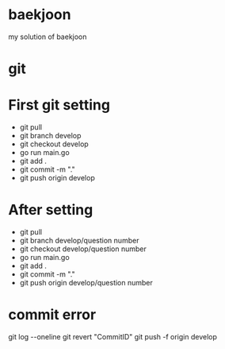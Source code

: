 # baekjoon
my solution of baekjoon

# git

# First git setting

- git pull
- git branch develop
- git checkout develop
- go run main.go
- git add .
- git commit -m "."
- git push origin develop

# After setting

- git pull
- git branch develop/question number
- git checkout develop/question number
- go run main.go
- git add .
- git commit -m "."
- git push origin develop/question number

# commit error

git log --oneline
git revert "CommitID"
git push -f origin develop